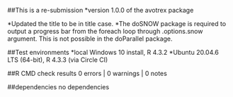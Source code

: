 
##This is a re-submission
*version 1.0.0 of the avotrex package

*Updated the title to be in title case.
*The doSNOW package is required to output a progress bar from the foreach loop through .options.snow argument. This is not possible in the doParallel package. 

##Test environments
*local Windows 10 install, R 4.3.2
*Ubuntu 20.04.6 LTS (64-bit), R 4.3.3 (via Circle CI)
 
##R CMD check results
0 errors | 0 warnings | 0 notes

##dependencies
no dependencies
